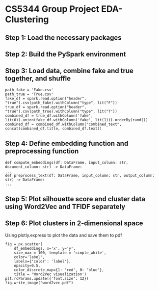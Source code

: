 # CS5344 Group Project EDA-Clustering

## Step 1: Load the necessary packages

## Step 2: Build the PySpark environment

## Step 3: Load data, combine fake and true together, and shuffle
```
path_fake = 'Fake.csv'
path_true = 'True.csv'
fake_df = spark.read.option("header", "true").csv(path_fake).withColumn("type", lit("F"))
true_df = spark.read.option("header", "true").csv(path_true).withColumn("type", lit("T"))
combined_df = true_df.withColumn('fake', lit(0)).union(fake_df.withColumn('fake', lit(1))).orderBy(rand())
combined_df = combined_df.withColumn("combined_text", concat(combined_df.title, combined_df.text))
```
## Step 4: Define embedding function and preprocessing function
```
def compute_embeddings(df: DataFrame, input_column: str, document_column: str) -> DataFrame:
...
def preprocess_text(df: DataFrame, input_column: str, output_column: str) -> DataFrame:
...
```

## Step 5: Plot silhouette score and cluster data using Word2Vec and TFIDF separately

## Step 6: Plot clusters in 2-dimensional space
Using plotly.express to plot the data and save them to pdf
```
fig = px.scatter(
    df_embeddings, x='x', y='y',
    size_max = 100, template = 'simple_white',
    color='label', 
    labels={'color': 'label'},
    opacity=0.5,
    color_discrete_map={1: 'red', 0: 'blue'},
    title = 'Word2Vec visualization')
plt.rcParams.update({'font.size': 12})
fig.write_image("word2vec.pdf")
```
